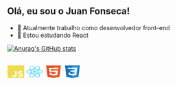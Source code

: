 ## Olá, eu sou o Juan Fonseca!

- 🔭 Atualmente trabalho como desenvolvedor front-end
- 🌱 Estou estudando React

[![Anurag's GitHub stats](https://github-readme-stats.vercel.app/api?username=juanfonsecadev&hide=contribs,prs&show_icons=true&theme=transparent)](https://github.com/juanfonsecadev/github-readme-stats)

<div style="display: inline_block"><br>
  <img align="center" alt="juan-Js" height="30" width="40" src="https://raw.githubusercontent.com/devicons/devicon/master/icons/javascript/javascript-plain.svg">
  <img align="center" alt="juan-React" height="30" width="40" src="https://raw.githubusercontent.com/devicons/devicon/master/icons/react/react-original.svg">
  <img align="center" alt="juan-HTML" height="30" width="40" src="https://raw.githubusercontent.com/devicons/devicon/master/icons/html5/html5-original.svg">
  <img align="center" alt="juan-CSS" height="30" width="40" src="https://raw.githubusercontent.com/devicons/devicon/master/icons/css3/css3-original.svg">
</div>
